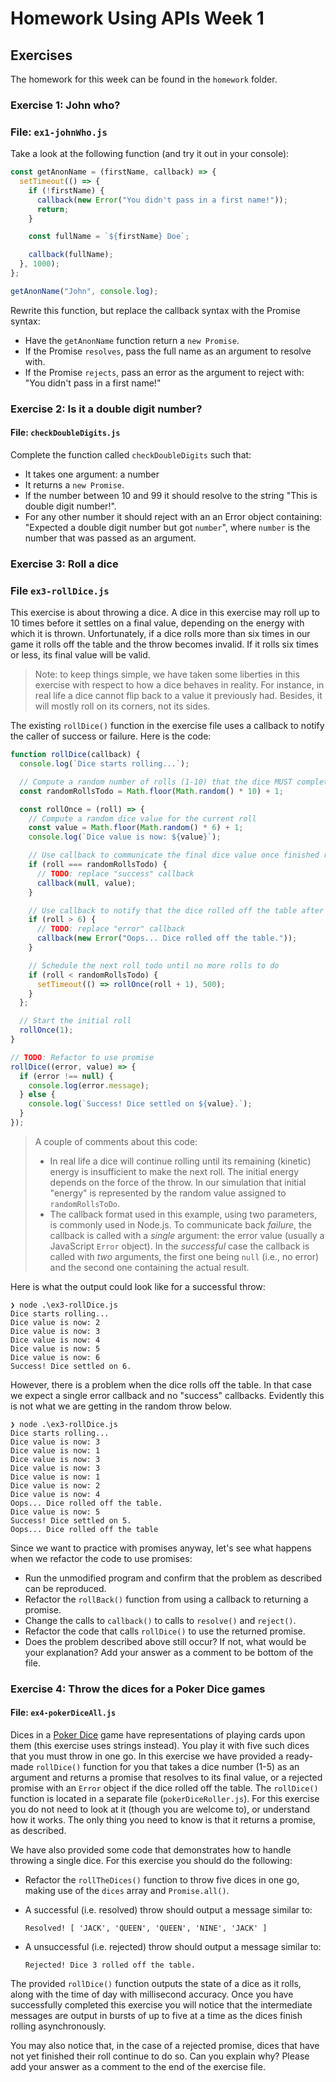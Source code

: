 # Homework Using APIs Week 1

## Exercises

The homework for this week can be found in the `homework` folder.

### Exercise 1: John who?

### File: `ex1-johnWho.js`

Take a look at the following function (and try it out in your console):

```js
const getAnonName = (firstName, callback) => {
  setTimeout(() => {
    if (!firstName) {
      callback(new Error("You didn't pass in a first name!"));
      return;
    }

    const fullName = `${firstName} Doe`;

    callback(fullName);
  }, 1000);
};

getAnonName("John", console.log);
```

Rewrite this function, but replace the callback syntax with the Promise syntax:

- Have the `getAnonName` function return a `new Promise`.
- If the Promise `resolves`, pass the full name as an argument to resolve with.
- If the Promise `rejects`, pass an error as the argument to reject with: "You didn't pass in a first name!"

### Exercise 2: Is it a double digit number?

#### File: `checkDoubleDigits.js`

Complete the function called `checkDoubleDigits` such that:

- It takes one argument: a number
- It returns a `new Promise`.
- If the number between 10 and 99 it should resolve to the string "This is double digit number!".
- For any other number it should reject with an an Error object containing: "Expected a double digit number but got `number`", where `number` is the number that was passed as an argument.

### Exercise 3: Roll a dice

### File `ex3-rollDice.js`

This exercise is about throwing a dice. A dice in this exercise may roll up to 10 times before it settles on a final value, depending on the energy with which it is thrown. Unfortunately, if a dice rolls more than six times in our game it rolls off the table and the throw becomes invalid. If it rolls six times or less, its final value will be valid.

> Note: to keep things simple, we have taken some liberties in this exercise with respect to how a dice behaves in reality. For instance, in real life a dice cannot flip back to a value it previously had. Besides, it will mostly roll on its corners, not its sides.

The existing `rollDice()` function in the exercise file uses a callback to notify the caller of success or failure. Here is the code:

```js
function rollDice(callback) {
  console.log(`Dice starts rolling...`);

  // Compute a random number of rolls (1-10) that the dice MUST complete
  const randomRollsTodo = Math.floor(Math.random() * 10) + 1;

  const rollOnce = (roll) => {
    // Compute a random dice value for the current roll
    const value = Math.floor(Math.random() * 6) + 1;
    console.log(`Dice value is now: ${value}`);

    // Use callback to communicate the final dice value once finished rolling
    if (roll === randomRollsTodo) {
      // TODO: replace "success" callback
      callback(null, value);
    }

    // Use callback to notify that the dice rolled off the table after 6 rolls
    if (roll > 6) {
      // TODO: replace "error" callback
      callback(new Error("Oops... Dice rolled off the table."));
    }

    // Schedule the next roll todo until no more rolls to do
    if (roll < randomRollsTodo) {
      setTimeout(() => rollOnce(roll + 1), 500);
    }
  };

  // Start the initial roll
  rollOnce(1);
}

// TODO: Refactor to use promise
rollDice((error, value) => {
  if (error !== null) {
    console.log(error.message);
  } else {
    console.log(`Success! Dice settled on ${value}.`);
  }
});
```

> A couple of comments about this code:
>
> - In real life a dice will continue rolling until its remaining (kinetic) energy is insufficient to make the next roll. The initial energy depends on the force of the throw. In our simulation that initial "energy" is represented by the random value assigned to `randomRollsToDo`.
> - The callback format used in this example, using two parameters, is commonly used in Node.js. To communicate back _failure_, the callback is called with a _single_ argument: the error value (usually a JavaScript `Error` object). In the _successful_ case the callback is called with _two_ arguments, the first one being `null` (i.e., no error) and the second one containing the actual result.

Here is what the output could look like for a successful throw:

```text
❯ node .\ex3-rollDice.js
Dice starts rolling...
Dice value is now: 2
Dice value is now: 3
Dice value is now: 4
Dice value is now: 5
Dice value is now: 6
Success! Dice settled on 6.
```

However, there is a problem when the dice rolls off the table. In that case we expect a single error callback and no "success" callbacks. Evidently this is not what we are getting in the random throw below.

```text
❯ node .\ex3-rollDice.js
Dice starts rolling...
Dice value is now: 3
Dice value is now: 1
Dice value is now: 3
Dice value is now: 3
Dice value is now: 1
Dice value is now: 2
Dice value is now: 4
Oops... Dice rolled off the table.
Dice value is now: 5
Success! Dice settled on 5.
Oops... Dice rolled off the table
```

Since we want to practice with promises anyway, let's see what happens when we refactor the code to use promises:

- Run the unmodified program and confirm that the problem as described can be reproduced.
- Refactor the `rollBack()` function from using a callback to returning a promise.
- Change the calls to `callback()` to calls to `resolve()` and `reject()`.
- Refactor the code that calls `rollDice()` to use the returned promise.
- Does the problem described above still occur? If not, what would be your explanation? Add your answer as a comment to be bottom of the file.

### Exercise 4: Throw the dices for a Poker Dice games

#### File: `ex4-pokerDiceAll.js`

Dices in a [Poker Dice](https://en.wikipedia.org/wiki/Poker_dice) game have representations of playing cards upon them (this exercise uses strings instead). You play it with five such dices that you must throw in one go. In this exercise we have provided a ready-made `rollDice()` function for you that takes a dice number (1-5) as an argument and returns a promise that resolves to its final value, or a rejected promise with an `Error` object if the dice rolled off the table. The `rollDice()` function is located in a separate file (`pokerDiceRoller.js`). For this exercise you do not need to look at it (though you are welcome to), or understand how it works. The only thing you need to know is that it returns a promise, as described.

We have also provided some code that demonstrates how to handle throwing a single dice. For this exercise you should do the following:

- Refactor the `rollTheDices()` function to throw five dices in one go, making use of the `dices` array and `Promise.all()`.
- A successful (i.e. resolved) throw should output a message similar to:

  ```text
  Resolved! [ 'JACK', 'QUEEN', 'QUEEN', 'NINE', 'JACK' ]
  ```

- A unsuccessful (i.e. rejected) throw should output a message similar to:

  ```text
  Rejected! Dice 3 rolled off the table.
  ```

The provided `rollDice()` function outputs the state of a dice as it rolls, along with the time of day with millisecond accuracy. Once you have successfully completed this exercise you will notice that the intermediate messages are output in bursts of up to five at a time as the dices finish rolling asynchronously.

You may also notice that, in the case of a rejected promise, dices that have not yet finished their roll continue to do so. Can you explain why? Please add your answer as a comment to the end of the exercise file.
